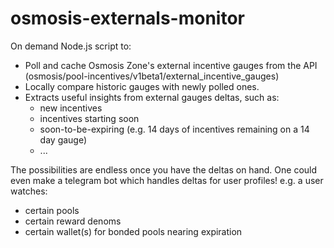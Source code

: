 # osmosis-externals-monitor

On demand Node.js script to:
- Poll and cache Osmosis Zone's external incentive gauges from the API (osmosis/pool-incentives/v1beta1/external_incentive_gauges)
- Locally compare historic gauges with newly polled ones.
- Extracts useful insights from external gauges deltas, such as:
  - new incentives
  - incentives starting soon
  - soon-to-be-expiring (e.g. 14 days of incentives remaining on a 14 day gauge)
  - ...

The possibilities are endless once you have the deltas on hand. One could even make a telegram bot which handles deltas for user profiles!
e.g. a user watches:
  - certain pools
  - certain reward denoms
  - certain wallet(s) for bonded pools nearing expiration
